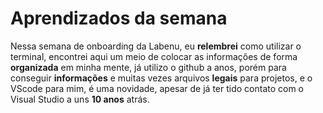 # Aprendizados da semana

Nessa semana de onboarding da Labenu, eu **relembrei** como utilizar o terminal, encontrei aqui um meio de colocar as informações de forma **organizada** em minha mente, já utilizo o github a anos, porém para conseguir **informações** e muitas vezes arquivos **legais** para projetos, e o VScode para mim, é uma novidade, apesar de já ter tido contato com o Visual Studio a uns **10 anos** atrás.